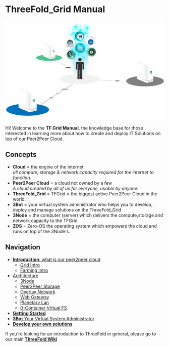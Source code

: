 # ThreeFold_Grid Manual

![](img/storage_compute.png)

Hi! Welcome to the **TF Grid Manual**, the knowledge base for those interested in learning more about how to create and deploy IT Solutions on top of our Peer2Peer Cloud.

## Concepts

- **Cloud** = the engine of the internet <BR>_all compute, storage & network capacity required for the internet to function._
- **Peer2Peer Cloud** = a cloud not owned by a few <BR>_A cloud created by all of us for everyone, usable by anyone._
- **ThreeFold_Grid** = TFGrid = the biggest active Peer2Peer Cloud in the world.
- **3Bot** = your virtual system administrator who helps you to develop, deploy and manage solutions on the ThreeFold_Grid
- **3Node** = the computer (server) which delivers the compute,storage and network capacity to the TFGrid
- **ZOS** = Zero-OS the operating system which empowers the cloud and runs on top of the 3Node's.

## Navigation

- [**Introduction**: what is our peer2peer cloud](peer2peer_cloud_intro)
  - [Grid Intro](grid_intro)
  - [Farming Intro](farming_intro)
- [Architecture](architecture)
  - [3Node](architecture_3node)
  - [Peer2Peer Storage](architecture_storage)
  - [Overlay Network](architecture_network)
  - [Web Gateway](architecture_webgateway)
  - [Planetary Lan](tf_lan)
  - [0-Container Virtual FS](architecture_flist)
- [**Getting Started**](getting_started_all)
- [**3Bot** Your Virtual System Administrator](3bot)
- [**Develop your own solutions**](develop)

If you're looking for an introduction to ThreeFold in general, please go to our main [**ThreeFold Wiki**](https://wiki.threefold.io)
